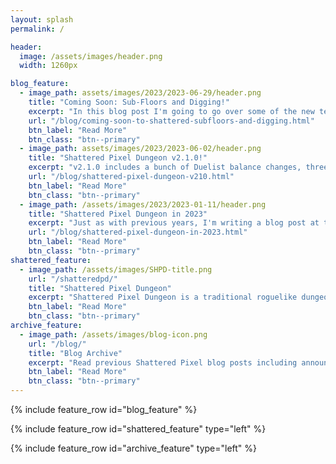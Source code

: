 ```yaml
---
layout: splash
permalink: /

header:
  image: /assets/images/header.png
  width: 1260px

blog_feature:
  - image_path: assets/images/2023/2023-06-29/header.png
    title: "Coming Soon: Sub-Floors and Digging!"
    excerpt: "In this blog post I'm going to go over some of the new technical additions to Shattered in v2.1.3, and how they're going to allow for future content."
    url: "/blog/coming-soon-to-shattered-subfloors-and-digging.html"
    btn_label: "Read More"
    btn_class: "btn--primary"
  - image_path: assets/images/2023/2023-06-02/header.png
    title: "Shattered Pixel Dungeon v2.1.0!"
    excerpt: "v2.1.0 includes a bunch of Duelist balance changes, three new weapons, two new exotic enemies, and a bunch of big and small tweaks and bugfixes."
    url: "/blog/shattered-pixel-dungeon-v210.html"
    btn_label: "Read More"
    btn_class: "btn--primary"
  - image_path: /assets/images/2023/2023-01-11/header.png
    title: "Shattered Pixel Dungeon in 2023"
    excerpt: "Just as with previous years, I'm writing a blog post at the start of 2023 to summarize my longer-term plans for Shattered Pixel Dungeon!"
    url: "/blog/shattered-pixel-dungeon-in-2023.html"
    btn_label: "Read More"
    btn_class: "btn--primary"
shattered_feature:
  - image_path: /assets/images/SHPD-title.png
    url: "/shatteredpd/"
    title: "Shattered Pixel Dungeon"
    excerpt: "Shattered Pixel Dungeon is a traditional roguelike dungeon crawler that's simple to start but hard to master! Every game is a unique challenge, with five different heroes, randomized levels and enemies, and hundreds of items to collect and use."
    btn_label: "Read More"
    btn_class: "btn--primary"
archive_feature:
  - image_path: /assets/images/blog-icon.png
    url: "/blog/"
    title: "Blog Archive"
    excerpt: "Read previous Shattered Pixel blog posts including announcements, design overviews, and teasers! The blog includes a full history of my dev work since I started Shattered Pixel Dungeon in 2014."
    btn_label: "Read More"
    btn_class: "btn--primary"
---
```


{% include feature_row id="blog_feature" %}

{% include feature_row id="shattered_feature" type="left" %}

{% include feature_row id="archive_feature" type="left" %}